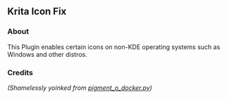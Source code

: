## Krita Icon Fix

### **About**  
This Plugin enables certain icons on non-KDE operating systems such as Windows and other distros.

### **Credits**  
_(Shamelessly yoinked from [pigment_o_docker.py](https://github.com/EyeOdin/Pigment.O/blob/master/pigment_o/pigment_o_docker.py))_  
